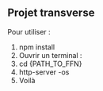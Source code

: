 ## Projet transverse
Pour utiliser :
1. npm install
2. Ouvrir un terminal :
3. cd {PATH_TO_FFN}
4. http-server -os
5. Voilà
  
